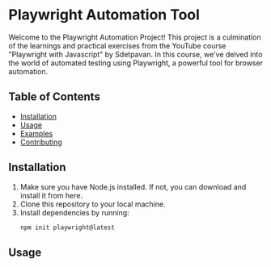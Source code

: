 # Playwright Automation Tool

Welcome to the Playwright Automation Project! 
This project is a culmination of the learnings and practical exercises from the YouTube course "Playwright with Javascript" by Sdetpavan. In this course, we've delved into the world of automated testing using Playwright, a powerful tool for browser automation.

## Table of Contents
- [Installation](#Installation)
- [Usage](#Usage)
- [Examples](#Examples)
- [Contributing](#Contributing)

## Installation
1. Make sure you have Node.js installed. If not, you can download and install it from here.
2. Clone this repository to your local machine.
3. Install dependencies by running:
    ```bash
    npm init playwright@latest
    ```

## Usage